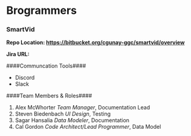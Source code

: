 # Brogrammers #

### SmartVid ###

**Repo Location: https://bitbucket.org/cgunay-ggc/smartvid/overview**

**Jira URL:**

####Communcation Tools####

+ Discord
+ Slack

####Team Members & Roles####
1. Alex McWhorter _Team Manager_, Documentation Lead
2. Steven Biedenbach _UI Design_, Testing
3. Sagar Hansalia _Data Modeler_, Documentation
4. Cal Gordon _Code Architect/Lead Programmer_, Data Model